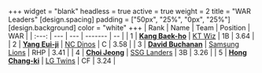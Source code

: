 +++
widget = "blank"
headless = true
active = true
weight = 2
title = "WAR Leaders"
[design.spacing]
padding = ["50px", "25%", "0px", "25%"]
[design.background]
color = "white"
+++
| Rank | Name | Team | Position | WAR |
| :---: | --- | --- | ------- | -- |
| 1 | [**Kang Baek-ho**](/players/11863) | [KT Wiz](/teams/KTWiz) | 1B | 3.64 |
| 2 | [**Yang Eui-ji**](/players/215) | [NC Dinos](/teams/NCDinos) | C | 3.58 |
| 3 | [**David Buchanan**](/players/13683) | [Samsung Lions](/teams/SamsungLions) | RHP | 3.41 |
| 4 | [**Choi Jeong**](/players/3162) | [SSG Landers](/teams/SSGLanders) | 3B | 3.26 |
| 5 | [**Hong Chang-ki**](/players/9805) | [LG Twins](/teams/LGTwins) | CF | 3.24 |
